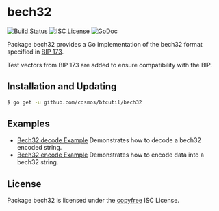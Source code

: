 # bech32

[![Build Status](http://img.shields.io/travis/cosmos/btcutil.svg)](https://travis-ci.org/cosmos/btcutil)
[![ISC License](http://img.shields.io/badge/license-ISC-blue.svg)](http://copyfree.org)
[![GoDoc](https://godoc.org/github.com/cosmos/btcutil/bech32?status.png)](http://godoc.org/github.com/cosmos/btcutil/bech32)

Package bech32 provides a Go implementation of the bech32 format specified in
[BIP 173](https://github.com/bitcoin/bips/blob/master/bip-0173.mediawiki).

Test vectors from BIP 173 are added to ensure compatibility with the BIP.

## Installation and Updating

```bash
$ go get -u github.com/cosmos/btcutil/bech32
```

## Examples

*   [Bech32 decode Example](http://godoc.org/github.com/cosmos/btcutil/bech32#example-Bech32Decode)
    Demonstrates how to decode a bech32 encoded string.
*   [Bech32 encode Example](http://godoc.org/github.com/cosmos/btcutil/bech32#example-BechEncode)
    Demonstrates how to encode data into a bech32 string.

## License

Package bech32 is licensed under the [copyfree](http://copyfree.org) ISC
License.
